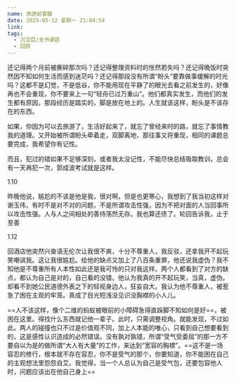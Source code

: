 ```yaml
---
name: 旅游前警醒
date: 2025-05-12 星期一 21:04:54
link: 
tags:
  - 沉淀层/支书课题
  - 回顾
---
```


还记得两个月前被撕碎那次吗？还记得整理资料时的怅然若失吗？还记得晚饭时突然因不知如何生活而感到迷茫吗？还记得那段没有所谓“盼头”要靠做事缓解的时光吗？这都不是幻觉，不是低谷，你不能用现在平静了的眼光去看之前发生的，好像再也不会重现，你不要来上一句“轻舟已过万重山”。他们都真实发生，而他们的发生都有原因，那段经历是踏实的，脚是放在地上的。人生就该这样，盼头是不该存在的东西。

如果，你因为可以去旅游了，生活好起来了，就忘了曾经来时的路，就忘了事情教我的道理。又开始被所谓盼头牵着走，双脚离地，那往事又将重现，相同的课题总要完成，我希望你有记性。

而且，犯过的错如果不足够深刻，或者我太没记性，不能尽快总结吸取教训，总会有一天再犯一次，郭成波考试就是这样。

1.10

昨晚他说，尴尬的不该是他是我，很对啊，但是也更寒心，我想到了我当初这样对谢玉伟，有时不是对不对的问题，不是所谓攻击性强，因为不把对面的人当回事所以攻击性强。人与人之间相处的善待荡然无存。我也算还债了。轮回告诉我，止于至善

1.12

回酒店他突然兴奋语无伦次让我很不爽，十分不尊重人，我反驳，还拿我开不起玩笑嘲讽我。这让我很尴尬。给他的缺点又加上了八百条重罪，他还说我虚伪？我不知他是不尊重所有人本性如此还是我可怜的只对我这样。两个人都看到了对方的缺点，都认为自己是对的，自己看的没错。他认为我真的开不起玩笑，当真，虚伪。却看不到她公民道德外表之下的轻视身边人，狂妄自大。我认为他不尊重人，被惹急了困在主观的牢笼。真成了目光短浅没见识没胸襟的小人儿。

==人不该这样，像个二维的蚂蚁被眼前的小障碍急得直跺脚不知如何是好==，被困在这里。得找什么东西就记他一辈子。此时，只需调整视角。就能发现，不过如此。两人的碰撞也只不过是价值观不同，加上人本能的唯心，只看到自己想要看到的，这是感性认识造成的必然错误。没有孰对孰错，所谓“受气受委屈”的那一方不要自以为是的做所谓“大人有大量”的工作，来达到“宽容的胸襟”。==这不是一场容忍的修行，根本就不存在容忍，你不是受气的那个，你要知道，你不能困在自己的主观想法里怨怨自艾。我觉得，当一个人总认为自己是受气包，还要包容他人时，问题应该出在他自己身上==
